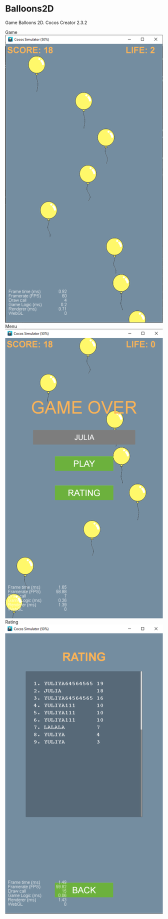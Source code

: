 # Balloons2D
Game Balloons 2D. Cocos Creator 2.3.2

Game
![Game](https://github.com/JuliaZhoglik/Balloons2D/raw/master/_images/game.png)
Menu
![Menu](https://github.com/JuliaZhoglik/Balloons2D/raw/master/_images/menu.png)
Rating
![Rating](https://github.com/JuliaZhoglik/Balloons2D/raw/master/_images/rating.png)
